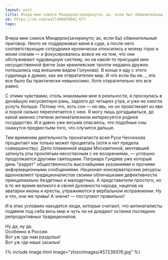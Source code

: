 ```yaml
---
layout: post
title: Вчера мне снился Мэндерли(зачеркнуто; ах, если бы) обвинительный приговор...
vk: https://vk.com/wall498858042_677
tags:
---
```

Вчера мне снился Мэндерли(зачеркнуто; ах, если бы) обвинительный приговор. Никто не поддерживал меня в суде, а после него соответствующие сотрудники иронически относились к моему горю и моим слезам — и фокусировались вовсе не на том, что они обслуживают чудовищную систему, но на какой-то присущей мне несущественной фигне (как кремлевские тролли недавно дружно потешались над внешним видом Голунова). В конце я иду с этого судилища и думаю, как же отвратителен мир. И что если бы не..., это все было бы практически невыносимо. Хотя отвратительно это все равно. 

С этими чувствами, столь знакомыми мне в реальности, я проснулась в дичайшую несусветную рань, задолго до четырех утра, и уже не смогла уснуть больше. Потому что, хоть сон — не явь, но он проистекает из яви и порой сильно переплетается с нею. Я могу лишь догадываться, до какой именно степени антинатализмом интересуется родное государство. И я давно уже весьма опасаюсь, что подобные сны окажутся предвестьем того, что случится дальше.
 
Тем временем деятельность пронаталиста всея Руси Чеснокова процветает как только может процветать (хотя и нет предела совершенству). Дело пламенной мадам Москвитиной, мечтавшей заткнуть рты проклятым несогласным с ее воззрениями, — успешно продолжается другими святошами. Патриарх Гундяев уже который день "радует" общественность высочайшими указаниями и прочими информационными сообщениями. Национал-консерваторские ресурсы вдохновляют традиционалистов своими обличашками дефективности принципиально бездетных и малодетных. А представители простого, но в то же время великого в своей духовности народа, нацепив на аватарки иконы и кресты, упражняются в вербальном испражнении. Ну а что, они же правы! А значит — поступают правильно!

И в этих условиях находятся люди, которые считают, что антинаталисты подмяли под себя весь мир и чуть ли не доедают останки последних репродуктивных традиционалов.

Ну да, ну да. <br>
Особенно в России. <br>
Вот уж где нам раздолье!<br> 
Вот уж где наше засилье!

{% include image.html image="zhizn/images/457239376.jpg" %}